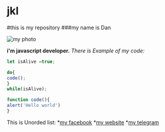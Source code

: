 # jkl
#this is my repository
###my name is Dan

![my photo](https://avatars.githubusercontent.com/u/240151104?v=4)

**i'm javascript developer.**
*There is Example of my code:*
```javascript
let isAlive =true;

do{
code();
}
while(isAlive);

function code(){
alert('Hello world')
}
```
This is Unorded list:
*[my facebook](https://github.com)
*[my website](https://github.com)
*[my telegram](https://github.com)
